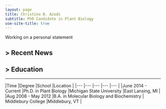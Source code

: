 ```yaml
---
layout: page
title: Christina B. Azodi
subtitle: PhD Candidate in Plant Biology
use-site-title: true
---
```



Working on a personal statement






## > Recent News


## > Education
---
|Time     |Degree     |School     |Location     |
|---  |---  |---  |---  |---  |
|June 2014 - Current     |Ph.D. in Plant Biology     |Michigan State University     |East Lansing, MI     |
|Aug 2008 - May 2012     |B.A. in Molecular Biology and Biochemistry     | Middlebury College    |Middlebury, VT    |


